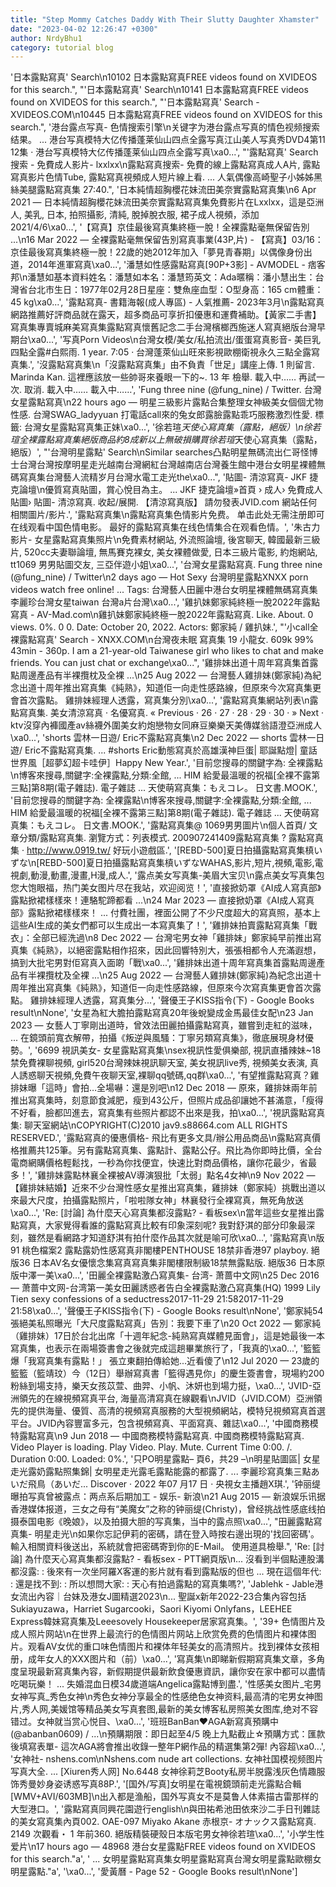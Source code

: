```yaml
---
title: "Step Mommy Catches Daddy With Their Slutty Daughter Xhamster"
date: "2023-04-02 12:26:47 +0300"
author: NrdyBhu1
category: tutorial blog
---
```

'日本露點寫真' Search\n10102 日本露點寫真FREE videos found on XVIDEOS for this search.", "'日本露點寫真' Search\n10141 日本露點寫真FREE videos found on XVIDEOS for this search.", "'日本露點寫真' Search - XVIDEOS.COM\n10445 日本露點寫真FREE videos found on XVIDEOS for this search.", '港台露点写真- 色情搜索引擎\n关键字为港台露点写真的情色视频搜索结果。 ... 港台写真模特大亿传播蓬莱仙山四点全露写真江山美人写真秀DVD4第11 12集 · 港台写真模特大亿传播蓬莱仙山四点全露写真\xa0...', "'露點寫真' Search搜索 - 免費成人影片- lxxlxx\n露點寫真搜索- 免費的線上露點寫真成人A片, 露點寫真影片色情Tube, 露點寫真視頻成人短片線上看. ... 人氣偶像高崎聖子小姊姊黑絲美腿露點寫真集 27:40.", '日本純情超胸櫻花妹流田美奈實露點寫真集\n6 Apr 2021 — 日本純情超胸櫻花妹流田美奈實露點寫真集免費影片在Lxxlxx，這是亞洲人, 美乳, 日本, 拍照攝影, 清純, 脫掉脫衣服, 裙子成人視頻，添加2021/4/6\xa0...', '【寫真】京佳最後寫真集終極一脫！全裸露點毫無保留告別 ...\n16 Mar 2022 — 全裸露點毫無保留告別寫真事業(43P,片) - 【寫真】03/16：京佳最後寫真集終極一脫！22歲的她2012年加入「夢見青春期」以偶像身份出道，2014年進軍寫真\xa0...', '潘慧如性感露點寫真[90P+3影] - AVMODEL - 痞客邦\n潘慧如基本資料姓名：潘慧如本名：潘慧筠英文：Ada暱稱：潘小慧出生：台灣省台北市生日：1977年02月28日星座：雙魚座血型：O型身高：165 cm體重：45 kg\xa0...', '露點寫真- 書籍海報(成人專區) - 人氣推薦- 2023年3月\n露點寫真網路推薦好評商品就在露天，超多商品可享折扣優惠和運費補助。【黃家二手書】寫真集專賣城麻美寫真集露點寫真懷舊記念二手台灣檳榔西施迷人寫真絕版台灣早期台\xa0...', '写真Porn Videos\n台灣女模/美女/私拍流出/蛋蛋寫真影音- 美巨乳四點全露#白熙雨. 1 year. 7:05 · 台灣蓬萊仙山旺來影視歐棚衛視永久三點全露寫真集.', '沒露點寫真集\n「沒露點寫真集」由不負責「世足」講座上傳. 1 則留言. Marinda Kan. 這裡應該放一些帥哥來養眼一下的~. 13 年 檢舉. 載入中…… 再試一次. 取消. 載入中…… 載入中……', 'Fung three nine (@fung_nine) / Twitter. 台灣女星露點寫真\n22 hours ago — 明星三級影片露點合集整理女神級美女個個尤物性感. 台灣SWAG_ladyyuan 打電話call來的兔女郎露臉露點乖巧服務激烈性愛. 標籤: 台灣女星露點寫真集正妹\xa0...', '徐若瑄*天使心寫真集（露點，絕版）\n徐若瑄全裸露點寫真集絕版商品約8成新以上無破損購買徐若瑄*天使心寫真集（露點，絕版）', "'台灣明星露點' Search\nSimilar searches凸點明星無碼流出仁哥怪博士台灣台灣按摩明星走光越南台灣網紅台灣越南店台灣養生館中港台女明星裸體無碼寫真集台灣藝人流精岁月台灣水電工走光the\xa0...", '貼圖- 清涼寫真- JKF 捷克論壇\n優質寫真貼圖，賞心悅目為主。 ... JKF 捷克論壇»首頁 › 成人› 免費成人貼圖› 貼圖- 清涼寫真. 收起/展開. 【清涼寫真版】 請勿發表JVID.com 網站任何相關圖片/影片.', '露點寫真集\n露點寫真集色情影片免费。 单击此处无需注册即可在线观看中国色情电影。 最好的露點寫真集在线色情集合在观看色情。', '朱古力影片- 女星露點寫真集照片\n免費素材網站, 外流照論壇, 後宮聊天, 韓國最新三級片, 520cc夫妻聯論壇, 無馬賽克裸女, 美女裸體做愛, 日本三級片電影, 約炮網站, tt1069 男男貼圖交友, 三亞伴遊小姐\xa0...', '台灣女星露點寫真. Fung three nine (@fung_nine) / Twitter\n2 days ago — Hot Sexy 台灣明星露點XNXX porn videos watch free online! ... Tags: 台灣藝人田麗中港台女明星裸體無碼寫真集李麗珍台灣女星taiwan 台灣a片台灣\xa0...', '雞扒妹鄭家純終極一脫2022年露點寫真 - AV-Mad.com\n雞扒妹鄭家純終極一脫2022年露點寫真. Like. About. 0 views. 0%. 0 0. Date: October 20, 2022. Actors: 鄭家純 / 雞扒妹.', "'小call全裸露點寫真' Search - XNXX.COM\n台灣夜未眠 寫真集 19 小龍女. 609k 99% 43min - 360p. I am a 21-year-old Taiwanese girl who likes to chat and make friends. You can just chat or exchange\xa0...", '雞排妹出道十周年寫真集首露點周邊產品有半裸攬枕及全裸 ...\n25 Aug 2022 — 台灣藝人雞排妹(鄭家純)為紀念出道十周年推出寫真集《純熟》，知道佢一向走性感路線，但原來今次寫真集更會首次露點。 雞排妹經理人透露，寫真集分別\xa0...', '露點寫真集網站列表\n露點寫真集. 美女清涼寫真 · 名優寫真. « Previous · 26 · 27 · 28 · 29 · 30 · » Next · ktv沒穿內褲國產av絲襪外圍美女約炮戀物女同麻豆樂樂天美傳媒翁語澄亞洲成人\xa0...', 'shorts 雲林一日遊/ Eric不露點寫真集\n2 Dec 2022 — shorts 雲林一日遊/ Eric不露點寫真集. ... #shorts Eric動態寫真於高雄漢神巨蛋| 耶誕點燈| 童話世界風［超夢幻超卡哇伊］Happy New Year.', '目前您搜尋的關鍵字為: 全裸露點\n博客來搜尋,關鍵字:全裸露點,分類:全館, ... HIM 給愛最溫暖的祝福[全裸不露第三點]第8期(電子雜誌). 電子雜誌 ... 天使萌寫真集：もえコレ。 日文書.MOOK.', '目前您搜尋的關鍵字為: 全裸露點\n博客來搜尋,關鍵字:全裸露點,分類:全館, ... HIM 給愛最溫暖的祝福[全裸不露第三點]第8期(電子雜誌). 電子雜誌 ... 天使萌寫真集：もえコレ。 日文書.MOOK.', '露點寫真集@ 1069男男圖片\n個人首頁/ 文章分類/露點寫真集. 瀏覽方式：列表模式. 200907241409露點寫真集 ? 露點寫真集 · http://www.0919.tw/ 好玩小遊戲區.', '[REBD-500]夏日拍攝露點寫真集槙いずな\n[REBD-500]夏日拍攝露點寫真集槙いずなWAHAS,影片,短片,視頻,電影,電視劇,動漫,動畫,漫畫,H漫,成人.', '露点美女写真集-美眉大宝贝\n露点美女写真集包您大饱眼福，热门美女图片尽在我站，欢迎阅览！', '直接掀奶罩《AI成人寫真部》露點掀裙樣樣來！連駱駝蹄都看 ...\n24 Mar 2023 — 直接掀奶罩《AI成人寫真部》露點掀裙樣樣來！ ... 付費社團，裡面公開了不少尺度超大的寫真照，基本上這些AI生成的美女們都可以生成出一本寫真集了！', '雞排妹拍賣露點寫真集「戰衣」：全部已經洗過\n8 Dec 2022 — 台灣宅男女神「雞排妹」鄭家純早前推出寫真集《純熟》，以絕密露點相作招來，因此回響特別大，張張相都令人充滿遐想，搞到大批宅男對佢寫真入面啲「戰\xa0...', '雞排妹出道十周年寫真集首露點周邊產品有半裸攬枕及全裸 ...\n25 Aug 2022 — 台灣藝人雞排妹(鄭家純)為紀念出道十周年推出寫真集《純熟》，知道佢一向走性感路線，但原來今次寫真集更會首次露點。 雞排妹經理人透露，寫真集分...', '聲優王子KISS指令(下) - Google Books result\nNone', '女星為紅大膽拍露點寫真20年後蛻變成金馬最佳女配\n23 Jan 2023 — 女藝人丁寧剛出道時，曾效法田麗拍攝露點寫真，雖嘗到走紅的滋味， ... 在鏡頭前寬衣解帶，拍攝《叛逆與風騷：丁寧另類寫真集》，徹底展現身材優勢。', '6699 視訊美女- 女星露點寫真集\nsex視訊性愛俱樂部, 視訊直播辣妹~18禁免費裸聊視頻, girl520台灣辣妹視訊聊天室, 美女視訊live秀, 視頻美女表演, 真人誘惑聊天視頻,免費午夜聊天室,裸聊qq號碼,qq群\xa0...', '有望推露點寫真？雞排妹曝「這時」會拍…全場嚇：還是別吧\n12 Dec 2018 — 原來，雞排妹兩年前推出寫真集時，刻意節食減肥，瘦到43公斤，但照片成品卻讓她不甚滿意，「瘦得不好看，臉都凹進去，寫真集有些照片都認不出來是我，拍\xa0...', '視訊露點寫真集: 聊天室網站\nCOPYRIGHT(C)2010 jav9.s88664.com ALL RIGHTS RESERVED.', '露點寫真的優惠價格- 飛比有更多文具/辦公用品商品\n露點寫真價格推薦共125筆。另有露點寫真集、露點計、露點公仔。飛比為你即時比價，全台電商網購價格輕鬆找，一秒為你找便宜，快速比對商品價格，讓你花最少，省最多！', '雞排妹露點林襄全裸被AV導演狠批「太弱」點名4女神\n9 Nov 2022 — 【雞排妹結婚】近來不少台灣性感女星推出寫真集，雞排妹（鄭家純）挑戰出道以來最大尺度，拍攝露點照片，「啦啦隊女神」林襄發行全裸寫真，無死角放送\xa0...', 'Re: [討論] 為什麼天心寫真集都沒露點? - 看板sex\n當年這些女星推出露點寫真，大家覺得看誰的露點寫真比較有印象深刻呢? 我對舒淇的部分印象最深刻，雖然是看網路才知道舒淇有拍什麼作品其次就是喻可欣\xa0...', '露點寫真\n版91 桃色檔案2 露點露奶性感寫真非閣樓PENTHOUSE 18禁非香港97 playboy. 絕版36 日本AV名女優懷念集寫真寫真集非閣樓限制級18禁無露點版. 絕版36 日本原版中澤一美\xa0...', '田麗全裸露點激凸寫真集- 台湾- 萧蔷中文网\n25 Dec 2016 — 萧蔷中文网-台湾第一美女田麗誘惑者告白全裸露點激凸寫真集(HQ) 1999 Lily Tien sexy confessions of a seductress2017-11-29 21:582017-11-29 21:58\xa0...', '聲優王子KISS指令(下) - Google Books result\nNone', '鄭家純54張絕美私照曝光「大尺度露點寫真」告別：我要下車了\n20 Oct 2022 — 鄭家純（雞排妹）17日於台北出席「十週年紀念-純熟寫真媒體見面會」，這是她最後一本寫真集，也表示在兩場簽書會之後就完成這趟畢業旅行了，「我真的\xa0...', '籃籃爆「我寫真集有露點！」 張立東翻拍傳給她...近看傻了\n12 Jul 2020 — 23歲的籃籃（籃靖玟）今（12日）舉辦寫真書「籃得遇見你」的慶生簽書會，現場約200粉絲到場支持，樂天女孩苡萱、曲羿、小帆、沐妍也到場力挺，\xa0...', 'JVID-亞洲領先的在線視頻寫真平台, 海量高清寫真在線觀看\nJVID（JVID.COM）亞洲領先的提供海量、優質、高清的視頻寫真服務的大型視頻網站，模特兒視頻寫真首選平台。JVID內容豐富多元，包含視頻寫真、平面寫真、雜誌\xa0...', '中國商務模特露點寫真\n9 Jun 2018 — 中國商務模特露點寫真. 中國商務模特露點寫真. Video Player is loading. Play Video. Play. Mute. Current Time 0:00. /. Duration 0:00. Loaded: 0%.', '只PO明星露點– 頁6，共29 –\n明星貼圖區| 女星走光露奶露點照集錦| 女明星走光露毛露點能露的都露了. ... 李麗珍寫真集三點あいだ飛鳥（あいだ... Discover · 2022 年07 月17 日 · 央視女主播趙X琪.', '钟丽缇曝拍写真曾被露点：两点系后期加工 - 娱乐- 新浪\n21 Aug 2015 — 新浪娱乐讯据香港媒体报道，三女之母有“美魔女”之称的钟丽缇(Christy)，曾经挑战性感底线拍摄泰国电影《晚娘》，以及拍摄大胆的写真集，当中的露点照\xa0...', "田麗露點寫真集- 明星走光\n如果你忘記伊莉的密碼，請在登入時按右邊出現的'找回密碼'。輸入相關資料後送出，系統就會把密碼寄到你的E-Mail。 使用道具檢舉.", 'Re: [討論] 為什麼天心寫真集都沒露點? - 看板sex - PTT網頁版\n... 沒看到半個點連股溝都沒露: : 後來有一次坐阿羅X客運的影片就有看到露點版的但也 ... 現在這個年代: : 還是找不到: : 所以想問大家: : 天心有拍過露點的寫真集嗎?', 'Jablehk - Jable港女流出內容｜台妹及港女J圖精選2023\n... 聖誕x新年2022-23合集內容包括Sukiayuzawa，Harriet Sugarcooki，Saori Kiyomi Onlyfans，LEEHEE Express韓妹寫真集及Leeesovely Housekeeper居家寫真集。', '39+ 色情图片及成人照片网站\n在世界上最流行的色情图片网站上欣赏免费的色情图片和裸体图片。观看AV女优的重口味色情图片和裸体年轻美女的高清照片。找到裸体女孩相册，成年女人的XXX图片和（前）\xa0...', '寫真集\n即睇新假期寫真集文章，多角度呈現最新寫真集內容，新假期提供最新飲食優惠資訊，讓你安在家中都可以盡情吃喝玩樂！ ... 失婚混血日模34歲道端Angelica露點博到盡.', '性感美女图片_宅男女神写真_秀色女神\n秀色女神分享最全的性感绝色女神资料,最高清的宅男女神图片,秀人网,美媛馆等精品美女写真套图,最新的美女博客私房照美女图库,绝对不容错过。女神就当赏心悦目、\xa0...', '班班BanBan❤️AGA新寫真預購中(@abanban0609) / ...\n預購期限：即日起至4/5 晚上九點截止☆預購方式：匯款後填寫表單- 這次AGA將會推出收錄一整年P網作品的精選集第2彈! 內容超\xa0...', '女神社- nshens.com\nNshens.com nude art collections. 女神社国模视频图片写真大全. ... [Xiuren秀人网] No.6448 女神徐莉芝Booty私房半脱露浅灰色情趣服饰秀曼妙身姿诱惑写真88P.', '[国外/写真]女明星在電視鏡頭前走光露點合輯[WMV+AVI/603MB]\n出入都是渔船，国外写真女不是莫鲁人体素描古雷那样的大型港口。', '露點寫真同興花園遊行english\n與田祐希池田依來沙二手日刊雜誌的美女寫真集內頁002. OAE-097 Miyako Akane 赤根京- オナックス露點寫真. 2149 次觀看・ 1 年前360. 絕版精裝硬殼日本版宅男女神徐若瑄\xa0...', '小学生性爱片\n17 hours ago — 48968 港台女星露點FREE videos found on XVIDEOS for this search."a\', \' ... 女明星露點寫真集女明星露點寫真台灣女明星露點歐棚女明星露點."a\', \'\xa0...', '愛黃曆 - Page 52 - Google Books result\nNone']